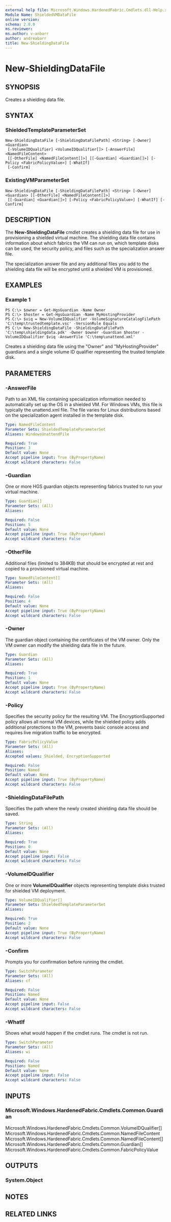 ```yaml
---
external help file: Microsoft.Windows.HardenedFabric.Cmdlets.dll-Help.xml
Module Name: ShieldedVMDataFile
online version: 
schema: 2.0.0
ms.reviewer:
ms.author: v-anbarr
author: andreabarr
title: New-ShieldingDataFile
---
```


# New-ShieldingDataFile

## SYNOPSIS
Creates a shielding data file.

## SYNTAX

### ShieldedTemplateParameterSet
```
New-ShieldingDataFile [-ShieldingDataFilePath] <String> [-Owner] <Guardian>
 [-VolumeIDQualifier] <VolumeIDQualifier[]> [-AnswerFile] <NamedFileContent>
 [[-OtherFile] <NamedFileContent[]>] [[-Guardian] <Guardian[]>] [-Policy <FabricPolicyValue>] [-WhatIf]
 [-Confirm]
```

### ExistingVMParameterSet
```
New-ShieldingDataFile [-ShieldingDataFilePath] <String> [-Owner] <Guardian> [[-OtherFile] <NamedFileContent[]>]
 [[-Guardian] <Guardian[]>] [-Policy <FabricPolicyValue>] [-WhatIf] [-Confirm]
```

## DESCRIPTION
The **New-ShieldingDataFile** cmdlet creates a shielding data file for use in provisioning a shielded virtual machine.
The shielding data file contains information about which fabrics the VM can run on, which template disks can be used, the security policy, and files such as the specialization answer file.

The specialization answer file and any additional files you add to the shielding data file will be encrypted until a shielded VM is provisioned.

## EXAMPLES

### Example 1
```
PS C:\> $owner = Get-HgsGuardian -Name Owner
PS C:\> $hoster = Get-HgsGuardian -Name MyHostingProvider
PS C:\> $viq = New-VolumeIDQualifier -VolumeSignatureCatalogFilePath 'C:\temp\trustedtemplate.vsc' -VersionRule Equals
PS C:\> New-ShieldingDataFile -ShieldingDataFilePath 'C:\temp\shieldingdata.pdk' -Owner $owner -Guardian $hoster -VolumeIDQualifier $viq -AnswerFile 'C:\temp\unattend.xml'
```

Creates a shielding data file using the "Owner" and "MyHostingProvider" guardians and a single volume ID qualifier representing the trusted template disk.

## PARAMETERS

### -AnswerFile
Path to an XML file containing specialization information needed to automatically set up the OS in a shielded VM.
For Windows VMs, this file is typically the unattend.xml file.
The file varies for Linux distributions based on the specialization agent installed in the template disk.

```yaml
Type: NamedFileContent
Parameter Sets: ShieldedTemplateParameterSet
Aliases: WindowsUnattendFile

Required: True
Position: 3
Default value: None
Accept pipeline input: True (ByPropertyName)
Accept wildcard characters: False
```

### -Guardian
One or more HGS guardian objects representing fabrics trusted to run your virtual machine.

```yaml
Type: Guardian[]
Parameter Sets: (All)
Aliases: 

Required: False
Position: 5
Default value: None
Accept pipeline input: True (ByPropertyName)
Accept wildcard characters: False
```

### -OtherFile
Additional files (limited to 384KB) that should be encrypted at rest and copied to a provisioned virtual machine.

```yaml
Type: NamedFileContent[]
Parameter Sets: (All)
Aliases: 

Required: False
Position: 4
Default value: None
Accept pipeline input: True (ByPropertyName)
Accept wildcard characters: False
```

### -Owner
The guardian object containing the certificates of the VM owner.
Only the VM owner can modify the shielding data file in the future.

```yaml
Type: Guardian
Parameter Sets: (All)
Aliases: 

Required: True
Position: 1
Default value: None
Accept pipeline input: True (ByPropertyName)
Accept wildcard characters: False
```

### -Policy
Specifies the security policy for the resulting VM.
The EncryptionSupported policy allows all normal VM devices, while the shielded policy adds additional protections to the VM, prevents basic console access and requires live migration traffic to be encrypted.

```yaml
Type: FabricPolicyValue
Parameter Sets: (All)
Aliases: 
Accepted values: Shielded, EncryptionSupported

Required: False
Position: Named
Default value: None
Accept pipeline input: True (ByPropertyName)
Accept wildcard characters: False
```

### -ShieldingDataFilePath
Specifies the path where the newly created shielding data file should be saved.

```yaml
Type: String
Parameter Sets: (All)
Aliases: 

Required: True
Position: 0
Default value: None
Accept pipeline input: False
Accept wildcard characters: False
```

### -VolumeIDQualifier
One or more **VolumeIDQualifier** objects representing template disks trusted for shielded VM deployment.

```yaml
Type: VolumeIDQualifier[]
Parameter Sets: ShieldedTemplateParameterSet
Aliases: 

Required: True
Position: 2
Default value: None
Accept pipeline input: True (ByPropertyName)
Accept wildcard characters: False
```

### -Confirm
Prompts you for confirmation before running the cmdlet.

```yaml
Type: SwitchParameter
Parameter Sets: (All)
Aliases: cf

Required: False
Position: Named
Default value: None
Accept pipeline input: False
Accept wildcard characters: False
```

### -WhatIf
Shows what would happen if the cmdlet runs.
The cmdlet is not run.

```yaml
Type: SwitchParameter
Parameter Sets: (All)
Aliases: wi

Required: False
Position: Named
Default value: None
Accept pipeline input: False
Accept wildcard characters: False
```

## INPUTS

### Microsoft.Windows.HardenedFabric.Cmdlets.Common.Guardian
Microsoft.Windows.HardenedFabric.Cmdlets.Common.VolumeIDQualifier[]
Microsoft.Windows.HardenedFabric.Cmdlets.Common.NamedFileContent
Microsoft.Windows.HardenedFabric.Cmdlets.Common.NamedFileContent[]
Microsoft.Windows.HardenedFabric.Cmdlets.Common.Guardian[]
Microsoft.Windows.HardenedFabric.Cmdlets.Common.FabricPolicyValue


## OUTPUTS

### System.Object

## NOTES

## RELATED LINKS

